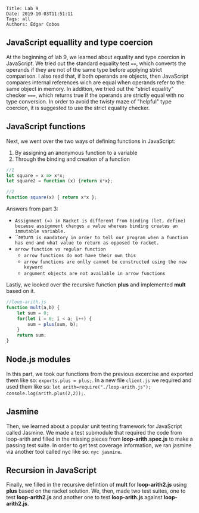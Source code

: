     Title: Lab 9
    Date: 2019-10-03T11:51:11
    Tags: all
    Authors: Edgar Cobos

## JavaScript equallity and type coercion

At the beginning of lab 9, we learned about equality and type coercion in JavaScript. We tried out the standard equality test `==`, which converts the operands if they are not of the same type before applying strict comparison. I also read that, if both operands are objects, then JavaScript compares internal references wich are equal when operands refer to the same object in memory. In addition, we tried out the "strict equality" checker `===`, which returns true if the operands are strictly equal with no type conversion. In order to avoid the twisty maze of "helpful" type coercion, it is suggested to use the strict equality checker.

## JavaScript functions

Next, we went over the two ways of defining functions in JavaScript:

1. By assigning an anonymous function to a variable
2. Through the binding and creation of a function

``` js
//1
let square = x => x*x;
let square2 = function (x) {return x*x};

//2
function square(x) { return x*x };
```

Answers from part 3:

* `Assignment (=) in Racket is different from binding (let, define) because assignment changes a value whereas binding creates an immutable variable.`
* ``return` is mandatory in order to tell our program when a function has end and what value to return as opposed to racket.`
* `arrow function vs regular function`
	- `arrow functions do not have their own this`
	- `arrow functions are onlly cannot be constructed using the new keyword`
	- `argument objects are not available in arrow functions`

Lastly, we looked over the recursive function **plus** and implemented **mult** based on it.

``` js
//loop-arith.js
function mult(a,b) {
    let sum = 0;
    for(let i = 0; i < a; i++) {
        sum = plus(sum, b);
    }
    return sum;
}

```

## Node.js modules

In this part, we took our functions from the previous excercise and exported them like so: `exports.plus = plus;`. In a new file `client.js` we required and used them like so: `let arith=require("./loop-arith.js"); console.log(arith.plus(2,2));`.

## Jasmine

Then, we learned about a popular unit testing framework for JavaScript called Jasmine. We made a test submodule that required the code from loop-arith and filled in the missing pieces from **loop-arith.spec.js** to make a passing test suite. In order to get test coverage information, we ran jasmine via another tool called nyc like so: `nyc jasmine`.

## Recursion in JavaScript

Finally, we filled in the recursive defintion of **mult** for **loop-arith2.js** using **plus** based on the racket solution. We, then, made two test suites, one to test **loop-arith2.js** and another one to test **loop-arith.js** against **loop-arith2.js**.

<!-- more -->

